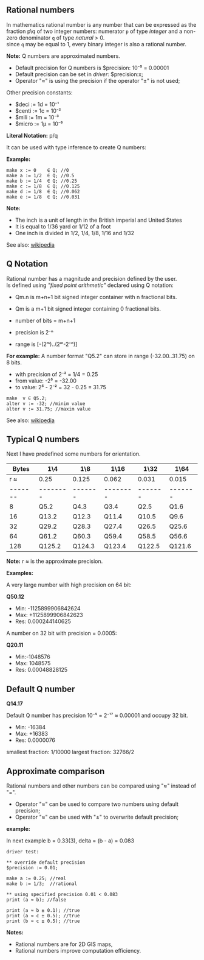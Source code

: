 ## Rational numbers

In mathematics rational number is any number that can be expressed as the fraction p\\q of two integer numbers: numerator `p` of type _integer_ and a non-zero denominator `q` of type _natural_ > 0.  
since `q` may be equal to 1, every binary integer is also a rational number.

**Note:** Q numbers are approximated numbers.

* Default precision for Q numbers is $precision: 10⁻⁵ = 0.00001 
* Default precision can be set in _driver_: $precision:x;
* Operator "≈" is using the precision if the operator "±" is not used;

Other precision constants:

* $deci  := 1d = 10⁻¹
* $centi := 1c = 10⁻²
* $mili  := 1m = 10⁻³
* $micro := 1μ = 10⁻⁶

**Literal Notation:** p/q 

It can be used with type inference to create Q numbers:

**Example:**
```
make x := 0    ∈ Q; //0     
make a := 1/2  ∈ Q; //0.5   
make b := 1/4  ∈ Q; //0.25  
make c := 1/8  ∈ Q; //0.125 
make d := 1/8  ∈ Q; //0.062
make e := 1/8  ∈ Q; //0.031
```

**Note:** 

* The inch is a unit of length in the British imperial and United States 
* It is equal to ​1/36 yard or ​1/12 of a foot
* One inch is divided in 1/2, 1/4, 1/8, 1/16 and 1/32

See also: [wikipedia](https://en.wikipedia.org/wiki/Rational_data_type)

## Q Notation

Rational number has a magnitude and precision defined by the user.  
Is defined using _"fixed point arithmetic"_ declared using Q notation:  

* Qm.n is m+n+1 bit signed integer container with n fractional bits.
* Qm is a m+1 bit signed integer containing 0 fractional bits.

* number of bits = m+n+1
* precision is 2⁻ⁿ
* range is [-(2ᵐ)..(2ᵐ-2⁻ⁿ)]


**For example:**
A number format "Q5.2" can store in range (-32.00..31.75) on 8 bits.  

* with precision of 2⁻² = 1/4 = 0.25
* from value: -2⁵ = -32.00
* to value:    2⁵ - 2⁻² = 32 - 0.25 = 31.75

```
make  v ∈ Q5.2;
alter v := -32; //minim value
alter v := 31.75; //maxim value
```

See also: [wikipedia](https://en.wikipedia.org/wiki/Q_(number_format))

## Typical Q numbers

Next I have predefined some numbers for orientation.

|Bytes  |  1\\4  | 1\\8  | 1\\16  | 1\\32 | 1\\64 
|-------|--------|-------|--------|-------|-------
| r ≈   | 0.25   | 0.125 | 0.062  | 0.031 | 0.015 
|-------|--------|-------|--------|-------|-------
|  8    | Q5.2   | Q4.3  | Q3.4   | Q2.5  | Q1.6   
|  16   | Q13.2  | Q12.3 | Q11.4  | Q10.5 | Q9.6  
|  32   | Q29.2  | Q28.3 | Q27.4  | Q26.5 | Q25.6 
|  64   | Q61.2  | Q60.3 | Q59.4  | Q58.5 | Q56.6 
|  128  | Q125.2 | Q124.3|Q123.4  | Q122.5| Q121.6

**Note:** r ≈ is the approximate precision.

**Examples:**

A very large number with high precision on 64 bit:

**Q50.12** 
* Min: -1125899906842624
* Max: +1125899906842623
* Res: 0.000244140625

A number on 32 bit with precision = 0.0005:

**Q20.11** 
* Min:-1048576
* Max: 1048575
* Res: 0.00048828125

## Default Q number

**Q14.17** 

Default Q number has precision 10⁻⁵ = 2⁻¹⁷ ≈ 0.00001 and occupy 32 bit.

* Min: -16384
* Max: +16383
* Res: 0.0000076

smallest fraction: 1/10000
largest fraction:  32766/2

## Approximate comparison

Rational numbers and other numbers can be compared using "≈" instead of "=". 

* Operator "≈" can be used to compare two numbers using default precision;
* Operator "≈" can be used with "±" to overwrite default precision;

**example:**

In next example b = 0.33(3), delta = (b - a) = 0.083 

```
driver test:

** override default precision
$precision := 0.01;

make a := 0.25; //real
make b := 1/3;  //rational

** using specified precision 0.01 < 0.083
print (a ≈ b); //false

print (a ≈ b ± 0.1); //true
print (a ≈ c ± 0.5); //true
print (b ≈ c ± 0.5); //true
```

**Notes:** 
* Rational numbers are for 2D GIS maps,
* Rational numbers improve computation efficiency.




